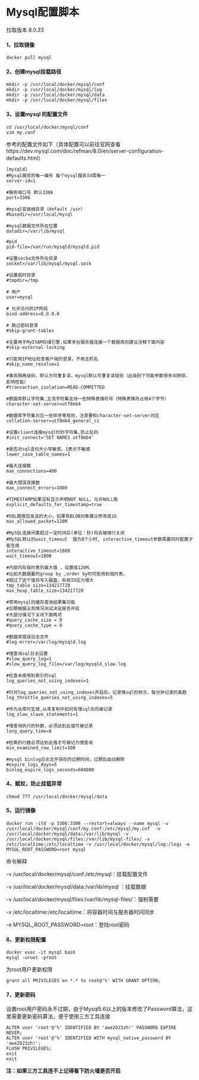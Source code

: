 # Mysql配置脚本

拉取版本 8.0.33

#### 1、拉取镜像

```
docker pull mysql
```

#### 2、创建mysql挂载路径

```
mkdir -p /usr/local/docker/mysql/conf
mkdir -p /usr/local/docker/mysql/log
mkdir -p /usr/local/docker/mysql/data
mkdir -p /usr/local/docker/mysql/files
```

#### 3、设置mysql 的配置文件

```
cd /usr/local/docker/mysql/conf
vim my.conf
```

参考的配置文件如下（具体配置可以前往官网查看https://dev.mysql.com/doc/refman/8.0/en/server-configuration-defaults.html）

```
[mysqld]
#Mysql服务的唯一编号 每个mysql服务Id需唯一
server-id=1

#服务端口号 默认3306
port=3306

#mysql安装根目录（default /usr）
#basedir=/usr/local/mysql

#mysql数据文件所在位置
datadir=/var/lib/mysql

#pid
pid-file=/var/run/mysqld/mysqld.pid

#设置socke文件所在目录
socket=/var/lib/mysql/mysql.sock

#设置临时目录
#tmpdir=/tmp

# 用户
user=mysql

# 允许访问的IP网段
bind-address=0.0.0.0

# 跳过密码登录
#skip-grant-tables

#主要用于MyISAM存储引擎,如果多台服务器连接一个数据库则建议注释下面内容
#skip-external-locking

#只能用IP地址检查客户端的登录，不用主机名
#skip_name_resolve=1

#事务隔离级别，默认为可重复读，mysql默认可重复读级别（此级别下可能参数很多间隙锁，影响性能）
#transaction_isolation=READ-COMMITTED

#数据库默认字符集,主流字符集支持一些特殊表情符号（特殊表情符占用4个字节）
character-set-server=utf8mb4

#数据库字符集对应一些排序等规则，注意要和character-set-server对应
collation-server=utf8mb4_general_ci

#设置client连接mysql时的字符集,防止乱码
#init_connect='SET NAMES utf8mb4'

#是否对sql语句大小写敏感，1表示不敏感
lower_case_table_names=1

#最大连接数
max_connections=400

#最大错误连接数
max_connect_errors=1000

#TIMESTAMP如果没有显示声明NOT NULL，允许NULL值
explicit_defaults_for_timestamp=true

#SQL数据包发送的大小，如果有BLOB对象建议修改成1G
max_allowed_packet=128M

#MySQL连接闲置超过一定时间后(单位：秒)将会被强行关闭
#MySQL默认的wait_timeout  值为8个小时, interactive_timeout参数需要同时配置才能生效
interactive_timeout=1800
wait_timeout=1800

#内部内存临时表的最大值 ，设置成128M。
#比如大数据量的group by ,order by时可能用到临时表，
#超过了这个值将写入磁盘，系统IO压力增大
tmp_table_size=134217728
max_heap_table_size=134217728

#禁用mysql的缓存查询结果集功能
#后期根据业务情况测试决定是否开启
#大部分情况下关闭下面两项
#query_cache_size = 0
#query_cache_type = 0
 
#数据库错误日志文件
#log-error=/var/log/mysqld.log

#慢查询sql日志设置
#slow_query_log=1
#slow_query_log_file=/var/log/mysqld_slow.log

#检查未使用到索引的sql
log_queries_not_using_indexes=1

#针对log_queries_not_using_indexes开启后，记录慢sql的频次、每分钟记录的条数
log_throttle_queries_not_using_indexes=5

#作为从库时生效,从库复制中如何有慢sql也将被记录
log_slow_slave_statements=1

#慢查询执行的秒数，必须达到此值可被记录
long_query_time=8

#检索的行数必须达到此值才可被记为慢查询
min_examined_row_limit=100

#mysql binlog日志文件保存的过期时间，过期后自动删除
#expire_logs_days=5
binlog_expire_logs_seconds=604800
```

#### 4、赋权，防止挂载异常

```
chmod 777 /usr/local/docker/mysql/data
```

#### 5、运行镜像

```
docker run -itd -p 3306:3306 --restart=always --name mysql -v /usr/local/docker/mysql/conf/my.conf:/etc/mysql/my.cnf  -v /usr/local/docker/mysql/data:/var/lib/mysql -v /usr/local/docker/mysql/files:/var/lib/mysql-files/ -v /etc/localtime:/etc/localtime -v /usr/local/docker/mysql/log:/logs -e MYSQL_ROOT_PASSWORD=root mysql
```

命令解释

-v /usr/local/docker/mysql/conf:/etc/mysql：挂载配置文件

 -v /usr/local/docker/mysql/data:/var/lib/mysql ：挂载数据

 -v /usr/local/docker/mysql/files:/var/lib/mysql-files/：强制需要

 -v /etc/localtime:/etc/localtime：将容器时间与服务器时间同步

-e MYSQL_ROOT_PASSWORD=root：登陆root密码

#### 6、更新权限配置

```
docker exec -it mysql bash
mysql -uroot -proot
```

为root用户更新权限

```
grant all PRIVILEGES on *.* to root@'%' WITH GRANT OPTION;
```

#### 7、更新密码

设置root用户密码永不过期，由于Mysql5.6以上的版本修改了Password算法，这里需要更新密码算法，便于使用三方工具连接

```
ALTER user 'root'@'%' IDENTIFIED BY 'awe2023zh!' PASSWORD EXPIRE NEVER;
ALTER user 'root'@'%' IDENTIFIED WITH mysql_native_password BY 'awe2023zh!';
FLUSH PRIVILEGES;
exit
exit
```

**注：如果三方工具连不上记得看下防火墙是否开启**
